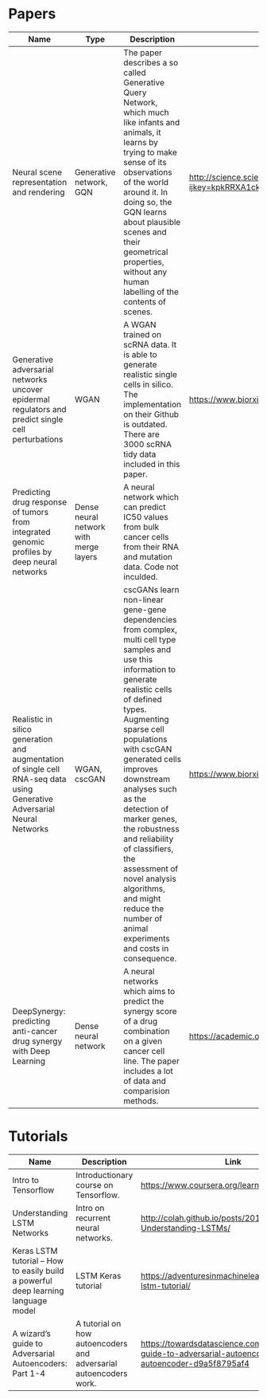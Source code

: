 # Papers

| ﻿Name                                                                                                                     | Type                                   | Description                                                                                                                                                                                                                                                                                                                                                                                                                                                             | URL                                                                                            |
|--------------------------------------------------------------------------------------------------------------------------|----------------------------------------|-------------------------------------------------------------------------------------------------------------------------------------------------------------------------------------------------------------------------------------------------------------------------------------------------------------------------------------------------------------------------------------------------------------------------------------------------------------------------|------------------------------------------------------------------------------------------------|
| Neural scene representation and rendering                                                                                | Generative network, GQN                | The paper describes a so called Generative Query Network, which much like infants and animals, it learns by trying to make sense of its observations of the world around it. In doing so, the GQN learns about plausible scenes and their geometrical properties, without any human labelling of the contents of scenes.                                                                                                                                                | http://science.sciencemag.org/content/360/6394/1204?ijkey=kpkRRXA1ckHD6&keytype=ref&siteid=sci |
| Generative adversarial networks uncover epidermal regulators and predict single cell perturbations                       | WGAN                                   | A WGAN trained on scRNA data. It is able to generate realistic single cells in silico. The implementation on their Github is outdated. There are 3000 scRNA tidy data included in this paper.                                                                                                                                                                                                                                                                           | https://www.biorxiv.org/content/early/2018/02/08/262501                                        |
| Predicting drug response of tumors from integrated genomic profiles by deep neural networks                              | Dense neural network with merge layers | A neural network which can predict IC50 values from bulk cancer cells from  their RNA and mutation data. Code not inculded.                                                                                                                                                                                                                                                                                                                                             |                                                                                                |
| Realistic in silico generation and augmentation of single cell RNA-seq data using Generative Adversarial Neural Networks | WGAN, cscGAN                           | cscGANs learn non-linear gene-gene dependencies from complex, multi cell type samples and use this information to generate realistic cells of defined types. Augmenting sparse cell populations with cscGAN generated cells improves downstream analyses such as the detection of marker genes, the robustness and reliability of classifiers, the assessment of novel analysis algorithms, and might reduce the number of animal experiments and costs in consequence. | https://www.biorxiv.org/content/early/2018/08/13/390153                                        |
| DeepSynergy: predicting anti-cancer drug synergy with Deep Learning                                                      | Dense neural network                   | A neural networks which aims to predict the synergy score of a drug combination on a given cancer cell line. The paper includes a lot of data and comparision methods.                                                                                                                                                                                                                                                                                                  | https://academic.oup.com/bioinformatics/article/34/9/1538/4747884                              |

# Tutorials

| ﻿Name                                                                              | Description                                                       | Link                                                                                                       |
|-----------------------------------------------------------------------------------|-------------------------------------------------------------------|------------------------------------------------------------------------------------------------------------|
| Intro to Tensorflow                                                               | Introductionary course on Tensorflow.                             | https://www.coursera.org/learn/intro-tensorflow                                                            |
| Understanding LSTM Networks                                                       | Intro on recurrent neural networks.                               | http://colah.github.io/posts/2015-08-Understanding-LSTMs/                                                  |
| Keras LSTM tutorial – How to easily build a powerful deep learning language model | LSTM Keras tutorial                                               | https://adventuresinmachinelearning.com/keras-lstm-tutorial/                                               |
| A wizard’s guide to Adversarial Autoencoders: Part 1-4                            | A tutorial on how autoencoders and adversarial autoencoders work. | https://towardsdatascience.com/a-wizards-guide-to-adversarial-autoencoders-part-1-autoencoder-d9a5f8795af4 |

